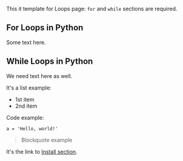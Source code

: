 This it template for Loops page: `for` and `while` sections are required.

## For Loops in Python

Some text here.

## While Loops in Python

We need text here as well.

It's a list example:

* 1st item
* 2nd item

Code example:

```
a = 'Hello, world!'
```

> Blockquote example

It's the link to [Install section](/learn/install.md).
